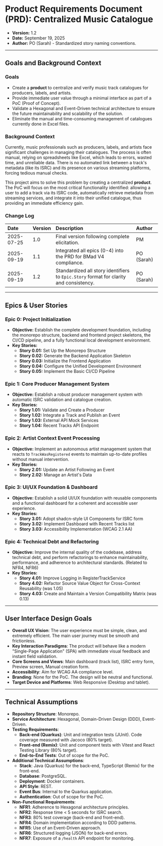 # **Product Requirements Document (PRD): Centralized Music Catalogue**

* **Version:** 1.2
* **Date:** September 19, 2025
* **Author:** PO (Sarah) - Standardized story naming conventions.

---

## Goals and Background Context

### Goals

* Create a **product** to centralize and verify music track catalogues for producers, labels, and artists.
* Provide immediate user value through a minimal interface as part of a PoC (Proof of Concept).
* Validate a Hexagonal and Event-Driven technical architecture to ensure the future maintainability and scalability of the solution.
* Eliminate the manual and time-consuming management of catalogues currently done in Excel files.

### Background Context

Currently, music professionals such as producers, labels, and artists face significant challenges in managing their catalogues. The process is often manual, relying on spreadsheets like Excel, which leads to errors, wasted time, and unreliable data. There is no automated link between a track's metadata (like its ISRC) and its presence on various streaming platforms, forcing tedious manual checks.

This project aims to solve this problem by creating a centralized **product**. The PoC will focus on the most critical functionality identified: allowing a user to add a track via its ISRC code, automatically retrieve metadata from streaming services, and integrate it into their unified catalogue, thus providing an immediate efficiency gain.

### Change Log

| Date | Version | Description | Author |
| :--- | :--- | :--- | :--- |
| 2025-07-25 | 1.0 | Final version following complete elicitation. | PM |
| 2025-09-19 | 1.1 | Integrated all epics (0-4) into the PRD for BMad V4 compliance. | PO (Sarah) |
| 2025-09-19 | 1.2 | Standardized all story identifiers to `Epic.Story` format for clarity and consistency. | PO (Sarah) |

---

## Epics & User Stories

### Epic 0: Project Initialization

* **Objective:** Establish the complete development foundation, including the monorepo structure, backend and frontend project skeletons, the CI/CD pipeline, and a fully functional local development environment.
* **Key Stories:**
    * **Story 0.01:** Set Up the Monorepo Structure
    * **Story 0.02:** Generate the Backend Application Skeleton
    * **Story 0.03:** Initialize the Frontend Application
    * **Story 0.04:** Configure the Unified Development Environment
    * **Story 0.05:** Implement the Basic CI/CD Pipeline

### Epic 1: Core Producer Management System

* **Objective:** Establish a robust producer management system with automatic ISRC validation and catalogue creation.
* **Key Stories:**
    * **Story 1.01:** Validate and Create a Producer
    * **Story 1.02:** Integrate a Track and Publish an Event
    * **Story 1.03:** External API Mock Services
    * **Story 1.04:** Recent Tracks API Endpoint

### Epic 2: Artist Context Event Processing

* **Objective:** Implement an autonomous artist management system that reacts to `TrackWasRegistered` events to maintain up-to-date profiles without manual intervention.
* **Key Stories:**
    * **Story 2.01:** Update an Artist Following an Event
    * **Story 2.02:** Manage an Artist's Data

### Epic 3: UI/UX Foundation & Dashboard

* **Objective:** Establish a solid UI/UX foundation with reusable components and a functional dashboard for a coherent and accessible user experience.
* **Key Stories:**
    * **Story 3.01:** Adopt shadcn-style UI Components for ISRC form
    * **Story 3.02:** Implement Dashboard with Recent Tracks list
    * **Story 3.03:** Accessibility Implementation (WCAG 2.1 AA)

### Epic 4: Technical Debt and Refactoring

* **Objective:** Improve the internal quality of the codebase, address technical debt, and perform refactorings to enhance maintainability, performance, and adherence to architectural standards. (Related to NFR4, NFR6)
* **Key Stories:**
    * **Story 4.01:** Improve Logging in RegisterTrackService
    * **Story 4.02:** Refactor Source Value Object for Cross-Context Reusability (was 1.05)
    * **Story 4.03:** Create and Maintain a Version Compatibility Matrix (was 0.13)

---

## User Interface Design Goals

* **Overall UX Vision**: The user experience must be simple, clean, and extremely efficient. The main user journey must be smooth and frictionless.
* **Key Interaction Paradigms**: The product will behave like a modern "Single-Page Application" (SPA) with immediate visual feedback and instant field validation.
* **Core Screens and Views**: Main dashboard (track list), ISRC entry form, Preview screen, Manual creation form.
* **Accessibility**: Aim for WCAG AA compliance level.
* **Branding**: None for the PoC. The design will be neutral and functional.
* **Target Device and Platforms**: Web Responsive (Desktop and tablet).

---

## Technical Assumptions

* **Repository Structure**: Monorepo.
* **Service Architecture**: Hexagonal, Domain-Driven Design (DDD), Event-Driven.
* **Testing Requirements**:
    * **Back-end (Quarkus)**: Unit and integration tests (JUnit). Code coverage measured with Jacoco (80% target).
    * **Front-end (Remix)**: Unit and component tests with Vitest and React Testing Library (80% target).
    * **End-to-End Tests**: Out of scope for the PoC.
* **Additional Technical Assumptions**:
    * **Stack**: Java (Quarkus) for the back-end, TypeScript (Remix) for the front-end.
    * **Database**: PostgreSQL.
    * **Deployment**: Docker containers.
    * **API Style**: REST.
    * **Event Bus**: Internal to the Quarkus application.
    * **Authentication**: Out of scope for the PoC.
* **Non-Functional Requirements**:
    * **NFR1**: Adherence to Hexagonal architecture principles.
    * **NFR2**: Response time < 5 seconds for ISRC search.
    * **NFR3**: 80% test coverage (back-end and front-end).
    * **NFR4**: Domain implementation according to DDD patterns.
    * **NFR5**: Use of an Event-Driven approach.
    * **NFR6**: Structured logging (JSON) for back-end errors.
    * **NFR7**: Exposure of a `/health` API endpoint for monitoring.